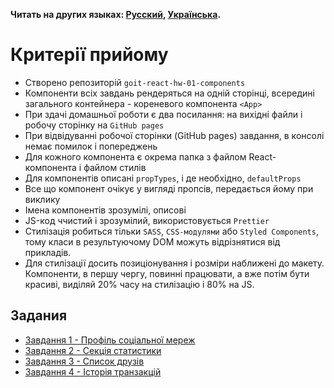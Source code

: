 **Читать на других языках: [Русский](README.md), [Українська](README.ua.md).**

# Критерії прийому

- Створено репозиторій `goit-react-hw-01-components`
- Компоненти всіх завдань рендеряться на одній сторінці, всередині загального
  контейнера - кореневого компонента `<App>`
- При здачі домашньої роботи є два посилання: на вихідні файли і робочу сторінку
  на `GitHub pages`
- При відвідуванні робочої сторінки (GitHub pages) завдання, в консолі немає
  помилок і попереджень
- Для кожного компонента є окрема папка з файлом React-компонента і файлом
  стилів
- Для компонентів описані `propTypes`, і де необхідно, `defaultProps`
- Все що компонент очікує у вигляді пропсів, передається йому при виклику
- Імена компонентів зрозумілі, описові
- JS-код ччистий і зрозумілий, використовується `Prettier`
- Стилізація робиться тільки `SASS`, `CSS-модулями` або `Styled Components`,
  тому класи в результуючому DOM можуть відрізнятися від прикладів.
- Для стилізації досить позиціонування і розміри наближені до макету.
  Компоненти, в першу чергу, повинні працювати, а вже потім бути красиві,
  виділяй 20% часу на стилізацію і 80% на JS.

## Задания

- [Завдання 1 - Профіль соціальної мереж](./social-profile/)
- [Завдання 2 - Секція статистики](./statistics/)
- [Завдання 3 - Список друзів](./friend-list/)
- [Завдання 4 - Історія транзакцій](./transaction-history/)

